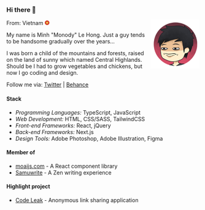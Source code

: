 ### Hi there 👋

<img src="./assets/me.png" align="right" height="128" />

From: Vietnam <img src="./assets/flag-vn.png" height="12" />

My name is Minh "Monody" Le Hong. Just a guy
tends to be handsome gradually over the years…

I was born a child of the mountains and forests,
raised on the land of sunny which named Central Highlands.
Should be I had to grow vegetables and chickens,
but now I go coding and design.

Follow me via: [Twitter] | [Behance]

[Twitter]: https://twitter.com/MonodyLe
[Behance]: https://www.behance.net/monodyle

#### Stack

- *Programming Languages:* TypeScript, JavaScript
- *Web Development:* HTML, CSS/SASS, TailwindCSS
- *Front-end Frameworks:* React, jQuery
- *Back-end Frameworks:* Next.js
- *Design Tools:* Adobe Photoshop, Adobe Illustration, Figma

#### Member of
- [moaijs.com] - A React component library
- [Samuwrite] - A Zen writing experience

[moaijs.com]: https://moaijs.com/
[Samuwrite]: https://samuwrite.com/

#### Highlight project
- [Code Leak] - Anonymous link sharing application

[Code Leak]: https://codeleak.me
